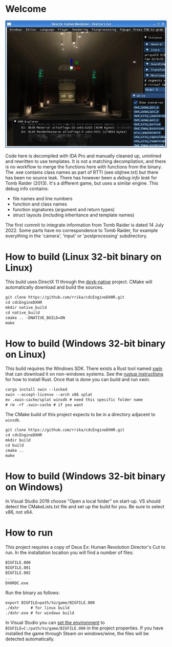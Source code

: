 # Welcome

![Screenshot](/res/screenshot2.webp)

Code here is decompiled with IDA Pro and manually cleaned up, uninlined and rewritten to use templates. It is not a matching decompilation, and there is no workflow to merge the functions here with functions from the binary. The .exe contains class names as part of RTTI (see objtree.txt) but there has been no source leak. There has however been a *debug info leak* for Tomb Raider (2013). It's a different game, but uses a similar engine. This debug info contains:
- file names and line numbers
- function and class names
- function signatures (argument and return types)
- struct layouts (including inheritance and template names)

The first commit to integrate information from Tomb Raider is dated 14 July 2022. Some parts have no correspondence to Tomb Raider, for example everything in the 'camera', 'input' or 'postprocessing' subdirectory.

# How to build (Linux 32-bit binary on Linux)
This build uses DirectX 11 through the [dxvk-native](https://github.com/Joshua-Ashton/dxvk-native) project. CMake will automatically download and build the sources.

    git clone https://github.com/rrika/cdcEngineDXHR.git
    cd cdcEngineDXHR
    mkdir native_build
    cd native_build
    cmake .. -DNATIVE_BUILD=ON
    make
   
# How to build (Windows 32-bit binary on Linux)
This build requires the Windows SDK. There exists a Rust tool named [xwin](https://jake-shadle.github.io/xwin/) that can download it on non-windows systems. See the [rustup instructions](https://rustup.rs/) for how to install Rust. Once that is done you can build and run xwin.

    cargo install xwin --locked
    xwin --accept-license --arch x86 splat
    mv .xwin-cache/splat winsdk # need this specific folder name
    # rm -rf .xwin-cache # if you want

The CMake build of this project expects to be in a directory adjacent to `winsdk`.

    git clone https://github.com/rrika/cdcEngineDXHR.git
    cd cdcEngineDXHR
    mkdir build
    cd build
    cmake ..
    make

# How to build (Windows 32-bit binary on Windows)
In Visual Studio 2019 choose "Open a local folder" on start-up. VS should detect the CMakeLists.txt file and set up the build for you. Be sure to select x86, not x64.

# How to run
This project requires a copy of Deus Ex: Human Revolution Director's Cut to run. In the installation location you will find a number of files:

    BIGFILE.000
    BIGFILE.001
    BIGFILE.002
    ...
    DXHRDC.exe

Run the binary as follows:

    export BIGFILE=path/to/game/BIGFILE.000
    ./dxhr     # for linux build
    ./dxhr.exe # for windows build

In Visual Studio you can [set the environment](https://stackoverflow.com/questions/100543/) to `BIGFILE=C:/path/to/game/BIGFILE.000` in the project properties. If you have installed the game through Steam on windows/wine, the files will be detected automatically.
